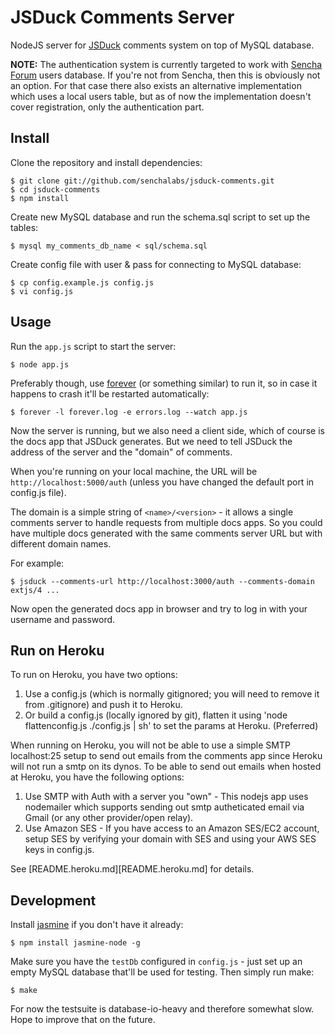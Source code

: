 JSDuck Comments Server
======================

NodeJS server for [JSDuck][] comments system on top of MySQL database.

**NOTE:** The authentication system is currently targeted to work with
[Sencha Forum][] users database.  If you're not from Sencha, then this
is obviously not an option.  For that case there also exists an
alternative implementation which uses a local users table, but as of
now the implementation doesn't cover registration, only the
authentication part.

[JSDuck]: https://github.com/senchalabs/jsduck
[Sencha Forum]: http://www.sencha.com/forum/


Install
-------

Clone the repository and install dependencies:

    $ git clone git://github.com/senchalabs/jsduck-comments.git
    $ cd jsduck-comments
    $ npm install

Create new MySQL database and run the schema.sql script to set up the
tables:

    $ mysql my_comments_db_name < sql/schema.sql

Create config file with user & pass for connecting to MySQL database:

    $ cp config.example.js config.js
    $ vi config.js


Usage
-----

Run the `app.js` script to start the server:

    $ node app.js

Preferably though, use [forever][] (or something similar) to run it,
so in case it happens to crash it'll be restarted automatically:

    $ forever -l forever.log -e errors.log --watch app.js

[forever]: https://github.com/nodejitsu/forever

Now the server is running, but we also need a client side, which of
course is the docs app that JSDuck generates.  But we need to tell
JSDuck the address of the server and the "domain" of comments.

When you're running on your local machine, the URL will be
`http://localhost:5000/auth` (unless you have changed the default port
in config.js file).

The domain is a simple string of `<name>/<version>` - it allows a
single comments server to handle requests from multiple docs apps.  So
you could have multiple docs generated with the same comments server
URL but with different domain names.

For example:

    $ jsduck --comments-url http://localhost:3000/auth --comments-domain extjs/4 ...

Now open the generated docs app in browser and try to log in with your
username and password.

Run on Heroku
-------------
To run on Heroku, you have two options:
1. Use a config.js (which is normally gitignored; you will need to remove it from .gitignore) and push it to Heroku.
2. Or build a config.js (locally ignored by git), flatten it using 'node flattenconfig.js ./config.js | sh'  to set the params at Heroku. (Preferred)


When running on Heroku, you will not be able to use a simple SMTP localhost:25 setup to send out emails from the comments app since Heroku will not run a smtp on its dynos. To be able to send out emails when hosted at Heroku, you have the following options:
1. Use SMTP with Auth with a server you "own" - This nodejs app uses nodemailer which supports sending out smtp autheticated email via Gmail (or any other provider/open relay).
2. Use Amazon SES - If you have access to an Amazon SES/EC2 account, setup SES by verifying your domain with SES and using your AWS SES keys in config.js.

See [README.heroku.md][README.heroku.md] for details.

Development
-----------

Install [jasmine][] if you don't have it already:

    $ npm install jasmine-node -g

[jasmine]: https://github.com/mhevery/jasmine-node

Make sure you have the `testDb` configured in `config.js` - just set
up an empty MySQL database that'll be used for testing.  Then simply
run make:

    $ make

For now the testsuite is database-io-heavy and therefore somewhat
slow.  Hope to improve that on the future.
